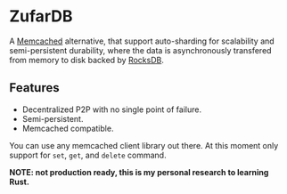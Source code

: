 # ZufarDB

A [Memcached](http://memcached.org/) alternative, that support auto-sharding for scalability and semi-persistent
durability, where the data is asynchronously transfered from memory to disk backed by [RocksDB](http://rocksdb.org/).

## Features

* Decentralized P2P with no single point of failure.
* Semi-persistent.
* Memcached compatible.

You can use any memcached client library out there. At this moment only support for `set`, `get`, and `delete` command.

**NOTE: not production ready, this is my personal research to learning Rust.**
